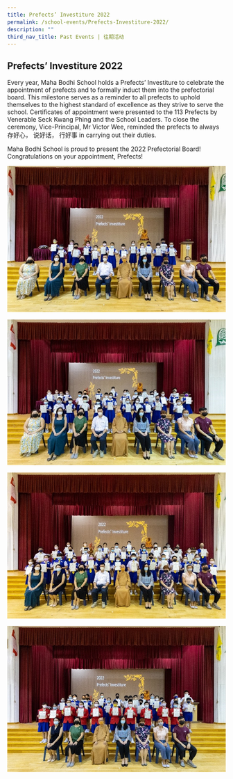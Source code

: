 ```yaml
---
title: Prefects’ Investiture 2022
permalink: /school-events/Prefects-Investiture-2022/
description: ""
third_nav_title: Past Events | 往期活动
---
```

## Prefects’ Investiture 2022

Every year, Maha Bodhi School holds a Prefects’ Investiture to celebrate the appointment of prefects and to formally induct them into the prefectorial board. This milestone serves as a reminder to all prefects to uphold themselves to the highest standard of excellence as they strive to serve the school. Certificates of appointment were presented to the 113 Prefects by Venerable Seck Kwang Phing and the School Leaders. To close the ceremony, Vice-Principal, Mr Victor Wee, reminded the prefects to always 存好心， 说好话， 行好事 in carrying out their duties.

Maha Bodhi School is proud to present the 2022 Prefectorial Board! Congratulations on your appointment, Prefects!

![](/images/Prefect.jpg)

![](/images/Prefect2.jpg)

![](/images/Prefect3.jpg)

![](/images/Prefect4.jpg)